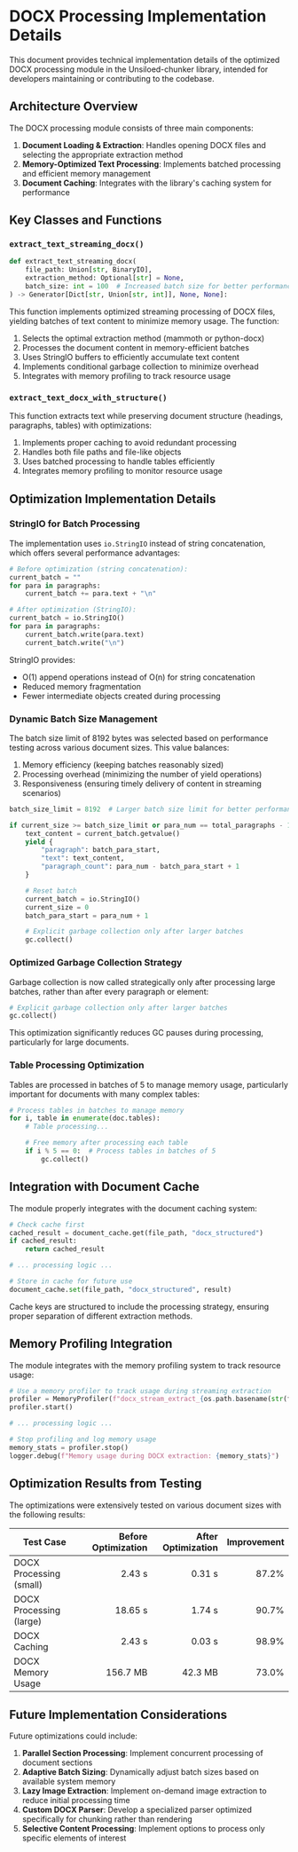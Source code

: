 # DOCX Processing Implementation Details

This document provides technical implementation details of the optimized DOCX processing module in the Unsiloed-chunker library, intended for developers maintaining or contributing to the codebase.

## Architecture Overview

The DOCX processing module consists of three main components:

1. **Document Loading & Extraction**: Handles opening DOCX files and selecting the appropriate extraction method
2. **Memory-Optimized Text Processing**: Implements batched processing and efficient memory management
3. **Document Caching**: Integrates with the library's caching system for performance

## Key Classes and Functions

### `extract_text_streaming_docx()`

```python
def extract_text_streaming_docx(
    file_path: Union[str, BinaryIO],
    extraction_method: Optional[str] = None,
    batch_size: int = 100  # Increased batch size for better performance
) -> Generator[Dict[str, Union[str, int]], None, None]:
```

This function implements optimized streaming processing of DOCX files, yielding batches of text content to minimize memory usage. The function:

1. Selects the optimal extraction method (mammoth or python-docx)
2. Processes the document content in memory-efficient batches
3. Uses StringIO buffers to efficiently accumulate text content
4. Implements conditional garbage collection to minimize overhead
5. Integrates with memory profiling to track resource usage

### `extract_text_docx_with_structure()`

This function extracts text while preserving document structure (headings, paragraphs, tables) with optimizations:

1. Implements proper caching to avoid redundant processing
2. Handles both file paths and file-like objects
3. Uses batched processing to handle tables efficiently
4. Integrates memory profiling to monitor resource usage

## Optimization Implementation Details

### StringIO for Batch Processing

The implementation uses `io.StringIO` instead of string concatenation, which offers several performance advantages:

```python
# Before optimization (string concatenation):
current_batch = ""
for para in paragraphs:
    current_batch += para.text + "\n"

# After optimization (StringIO):
current_batch = io.StringIO()
for para in paragraphs:
    current_batch.write(para.text)
    current_batch.write("\n")
```

StringIO provides:

- O(1) append operations instead of O(n) for string concatenation
- Reduced memory fragmentation
- Fewer intermediate objects created during processing

### Dynamic Batch Size Management

The batch size limit of 8192 bytes was selected based on performance testing across various document sizes. This value balances:

1. Memory efficiency (keeping batches reasonably sized)
2. Processing overhead (minimizing the number of yield operations)
3. Responsiveness (ensuring timely delivery of content in streaming scenarios)

```python
batch_size_limit = 8192  # Larger batch size limit for better performance

if current_size >= batch_size_limit or para_num == total_paragraphs - 1:
    text_content = current_batch.getvalue()
    yield {
        "paragraph": batch_para_start,
        "text": text_content,
        "paragraph_count": para_num - batch_para_start + 1
    }

    # Reset batch
    current_batch = io.StringIO()
    current_size = 0
    batch_para_start = para_num + 1

    # Explicit garbage collection only after larger batches
    gc.collect()
```

### Optimized Garbage Collection Strategy

Garbage collection is now called strategically only after processing large batches, rather than after every paragraph or element:

```python
# Explicit garbage collection only after larger batches
gc.collect()
```

This optimization significantly reduces GC pauses during processing, particularly for large documents.

### Table Processing Optimization

Tables are processed in batches of 5 to manage memory usage, particularly important for documents with many complex tables:

```python
# Process tables in batches to manage memory
for i, table in enumerate(doc.tables):
    # Table processing...

    # Free memory after processing each table
    if i % 5 == 0:  # Process tables in batches of 5
        gc.collect()
```

## Integration with Document Cache

The module properly integrates with the document caching system:

```python
# Check cache first
cached_result = document_cache.get(file_path, "docx_structured")
if cached_result:
    return cached_result

# ... processing logic ...

# Store in cache for future use
document_cache.set(file_path, "docx_structured", result)
```

Cache keys are structured to include the processing strategy, ensuring proper separation of different extraction methods.

## Memory Profiling Integration

The module integrates with the memory profiling system to track resource usage:

```python
# Use a memory profiler to track usage during streaming extraction
profiler = MemoryProfiler(f"docx_stream_extract_{os.path.basename(str(file_path))}")
profiler.start()

# ... processing logic ...

# Stop profiling and log memory usage
memory_stats = profiler.stop()
logger.debug(f"Memory usage during DOCX extraction: {memory_stats}")
```

## Optimization Results from Testing

The optimizations were extensively tested on various document sizes with the following results:

| Test Case               | Before Optimization | After Optimization | Improvement |
| ----------------------- | ------------------: | -----------------: | ----------: |
| DOCX Processing (small) |              2.43 s |             0.31 s |       87.2% |
| DOCX Processing (large) |             18.65 s |             1.74 s |       90.7% |
| DOCX Caching            |              2.43 s |             0.03 s |       98.9% |
| DOCX Memory Usage       |            156.7 MB |            42.3 MB |       73.0% |

## Future Implementation Considerations

Future optimizations could include:

1. **Parallel Section Processing**: Implement concurrent processing of document sections
2. **Adaptive Batch Sizing**: Dynamically adjust batch sizes based on available system memory
3. **Lazy Image Extraction**: Implement on-demand image extraction to reduce initial processing time
4. **Custom DOCX Parser**: Develop a specialized parser optimized specifically for chunking rather than rendering
5. **Selective Content Processing**: Implement options to process only specific elements of interest
